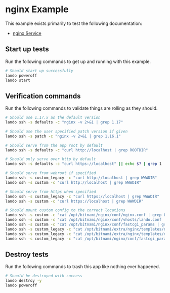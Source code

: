 nginx Example
=============

This example exists primarily to test the following documentation:

* [nginx Service](https://docs.devwithlando.io/tutorials/nginx.html)

Start up tests
--------------

Run the following commands to get up and running with this example.

```bash
# Should start up successfully
lando poweroff
lando start
```

Verification commands
---------------------

Run the following commands to validate things are rolling as they should.

```bash
# Should use 1.17.x as the default version
lando ssh -s defaults -c "nginx -v 2>&1 | grep 1.17"

# Should use the user specified patch version if given
lando ssh -s patch -c "nginx -v 2>&1 | grep 1.16.1"

# Should serve from the app root by default
lando ssh -s defaults -c "curl http://localhost | grep ROOTDIR"

# Should only serve over http by default
lando ssh -s defaults -c "curl https://localhost" || echo $? | grep 1

# Should serve from webroot if specified
lando ssh -s custom_legacy -c "curl http://localhost | grep WWWDIR"
lando ssh -s custom -c "curl http://localhost | grep WWWDIR"

# Should serve from https when specified
lando ssh -s custom_legacy -c "curl https://localhost | grep WWWDIR"
lando ssh -s custom -c "curl https://localhost | grep WWWDIR"

# Should mount custom config to the correct locations
lando ssh -s custom -c "cat /opt/bitnami/nginx/conf/nginx.conf | grep LANDOSERVER"
lando ssh -s custom -c "cat /opt/bitnami/nginx/conf/vhosts/lando.conf | grep LANDOVHOSTS"
lando ssh -s custom -c "cat /opt/bitnami/nginx/conf/fastcgi_params | grep LANDOPARAMS"
lando ssh -s custom_legacy -c "cat /opt/bitnami/extra/nginx/templates/nginx.conf.tpl | grep LANDOSERVER"
lando ssh -s custom_legacy -c "cat /opt/bitnami/extra/nginx/templates/default.conf.tpl | grep LANDOVHOSTS"
lando ssh -s custom_legacy -c "cat /opt/bitnami/nginx/conf/fastcgi_params | grep LANDOPARAMS"
```

Destroy tests
-------------

Run the following commands to trash this app like nothing ever happened.

```bash
# Should be destroyed with success
lando destroy -y
lando poweroff
```
